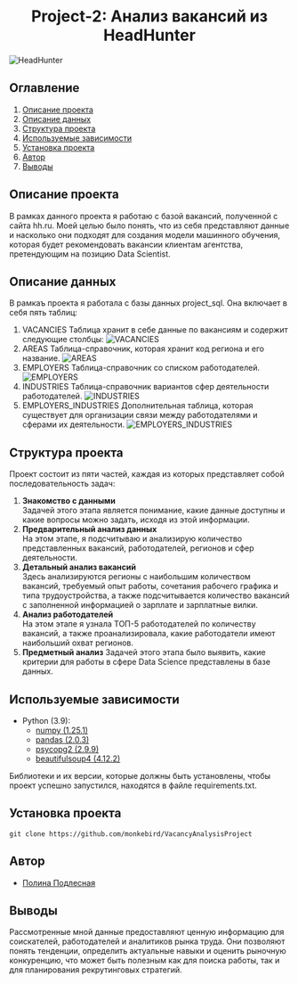 # <center> Project-2: Анализ вакансий из HeadHunter </center>

![HeadHunter](https://moysite.ru/wp-content/uploads/2021/10/headhunter-logo.jpg)

## Оглавление
1. [Описание проекта](#Описание-проекта)
2. [Описание данных](#Описание-данных)
3. [Структура проекта](#Структура-проекта)
4. [Используемые зависимости](#Используемые-зависимости)
5. [Установка проекта](#Установка-проекта)
6. [Автор](#Автор)
7. [Выводы](#Выводы)

## Описание проекта

В рамках данного проекта я работаю с базой вакансий, полученной с сайта hh.ru. Моей целью было понять, что из себя представляют данные и насколько они подходят для создания модели машинного обучения, которая будет рекомендовать вакансии клиентам агентства, претендующим на позицию Data Scientist.

## Описание данных

В рамкаъ проекта я работала с базы данных project_sql. Она включает в себя пять таблиц:  
1. VACANCIES
  Таблица хранит в себе данные по вакансиям и содержит следующие столбцы:
  ![VACANCIES](https://lms.skillfactory.ru/asset-v1:SkillFactory+DST-3.0+28FEB2021+type@asset+block@SQL_pj2_2_2.png)
2. AREAS
   Таблица-справочник, которая хранит код региона и его название.
   ![AREAS](https://lms.skillfactory.ru/asset-v1:SkillFactory+DST-3.0+28FEB2021+type@asset+block@SQL_pj2_2_3.png)
3. EMPLOYERS
   Таблица-справочник со списком работодателей.
   ![EMPLOYERS](https://lms.skillfactory.ru/asset-v1:SkillFactory+DST-3.0+28FEB2021+type@asset+block@SQL_pj2_2_4.png)
4. INDUSTRIES
   Таблица-справочник вариантов сфер деятельности работодателей.
   ![INDUSTRIES](https://lms.skillfactory.ru/asset-v1:SkillFactory+DST-3.0+28FEB2021+type@asset+block@SQL_pj2_2_5.png)
5. EMPLOYERS_INDUSTRIES
   Дополнительная таблица, которая существует для организации связи между работодателями и сферами их деятельности.
   ![EMPLOYERS_INDUSTRIES](https://lms.skillfactory.ru/asset-v1:SkillFactory+DST-3.0+28FEB2021+type@asset+block@SQL_pj2_2_6.png)
   
## Структура проекта

Проект состоит из пяти частей, каждая из которых представляет собой последовательность задач:
1. **Знакомство с данными**   
   Задачей этого этапа является понимание, какие данные доступны и какие вопросы можно задать, исходя из этой информации.
2. **Предварительный анализ данных**  
   На этом этапе, я подсчитываю и анализирую количество представленных вакансий, работодателей, регионов и сфер деятельности.
3. **Детальный анализ вакансий**  
   Здесь анализируются регионы с наибольшим количеством вакансий, требуемый опыт работы, сочетания рабочего графика и типа трудоустройства, а также подсчитывается количество вакансий с заполненной информацией о зарплате и зарплатные вилки.
4. **Анализ работодателей**  
   На этом этапе я узнала ТОП-5 работодателей по количеству вакансий, а также проанализировала, какие работодатели имеют наибольший охват регионов.
5. **Предметный анализ**
  Задачей этого этапа было выявить, какие критерии для работы в сфере Data Science представлены в базе данных.

## Используемые зависимости

* Python (3.9):
    * [numpy (1.25.1)](https://numpy.org)
    * [pandas (2.0.3)](https://pandas.pydata.org)
    * [psycopg2 (2.9.9)](https://pypi.org/project/psycopg2/)
    * [beautifulsoup4 (4.12.2)](https://pypi.org/project/beautifulsoup4/)

Библиотеки и их версии, которые должны быть установлены, чтобы проект успешно запустился, находятся в файле requirements.txt.

## Установка проекта

```
git clone https://github.com/monkebird/VacancyAnalysisProject
```

## Автор

* [Полина Подлесная](https://vk.com/monkeybird)

  
## Выводы

Рассмотренные мной данные предоставляют ценную информацию для соискателей, работодателей и аналитиков рынка труда. Они позволяют понять тенденции, определить актуальные навыки и оценить рыночную конкуренцию, что может быть полезным как для поиска работы, так и для планирования рекрутинговых стратегий.
